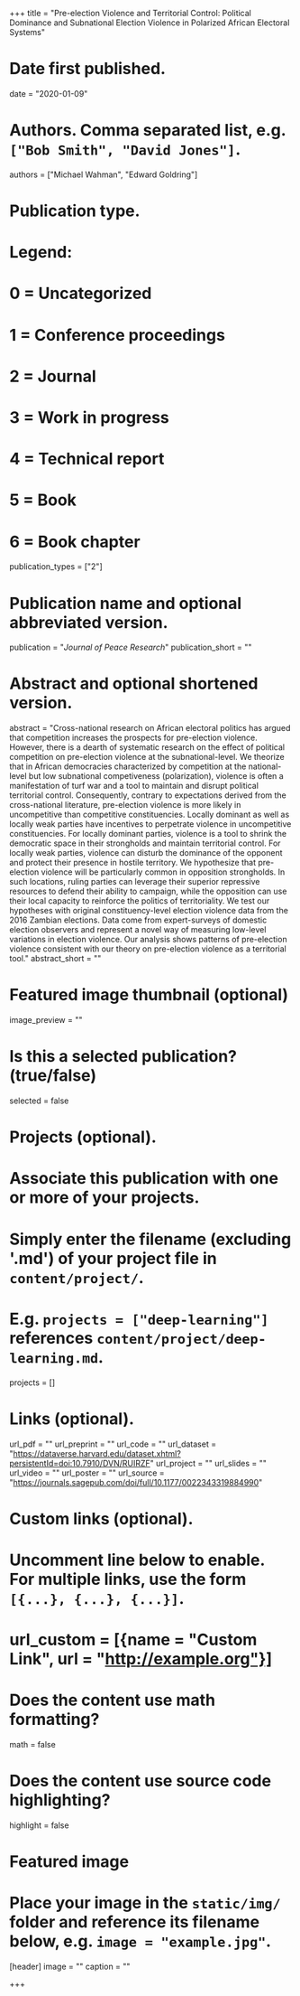 +++
title = "Pre-election Violence and Territorial Control: Political Dominance and Subnational Election Violence in Polarized African Electoral Systems"

# Date first published.
date = "2020-01-09"

# Authors. Comma separated list, e.g. `["Bob Smith", "David Jones"]`.
authors = ["Michael Wahman", "Edward Goldring"]

# Publication type.
# Legend:
# 0 = Uncategorized
# 1 = Conference proceedings
# 2 = Journal
# 3 = Work in progress
# 4 = Technical report
# 5 = Book
# 6 = Book chapter
publication_types = ["2"]

# Publication name and optional abbreviated version.
publication = "*Journal of Peace Research*"
publication_short = ""

# Abstract and optional shortened version.
abstract = "Cross-national research on African electoral politics has argued that competition increases the prospects for pre-election violence. However, there is a dearth of systematic research on the effect of political competition on pre-election violence at the subnational-level. We theorize that in African democracies characterized by competition at the national-level but low subnational competiveness (polarization), violence is often a manifestation of turf war and a tool to maintain and disrupt political territorial control. Consequently, contrary to expectations derived from the cross-national literature, pre-election violence is more likely in uncompetitive than competitive constituencies. Locally dominant as well as locally weak parties have incentives to perpetrate violence in uncompetitive constituencies. For locally dominant parties, violence is a tool to shrink the democratic space in their strongholds and maintain territorial control. For locally weak parties, violence can disturb the dominance of the opponent and protect their presence in hostile territory. We hypothesize that pre-election violence will be particularly common in opposition strongholds. In such locations, ruling parties can leverage their superior repressive resources to defend their ability to campaign, while the opposition can use their local capacity to reinforce the politics of territoriality. We test our hypotheses with original constituency-level election violence data from the 2016 Zambian elections. Data come from expert-surveys of domestic election observers and represent a novel way of measuring low-level variations in election violence. Our analysis shows patterns of pre-election violence consistent with our theory on pre-election violence as a territorial tool."
abstract_short = ""

# Featured image thumbnail (optional)
image_preview = ""

# Is this a selected publication? (true/false)
selected = false

# Projects (optional).
#   Associate this publication with one or more of your projects.
#   Simply enter the filename (excluding '.md') of your project file in `content/project/`.
#   E.g. `projects = ["deep-learning"]` references `content/project/deep-learning.md`.
projects = []

# Links (optional).
url_pdf = ""
url_preprint = ""
url_code = ""
url_dataset = "https://dataverse.harvard.edu/dataset.xhtml?persistentId=doi:10.7910/DVN/RUIRZF"
url_project = ""
url_slides = ""
url_video = ""
url_poster = ""
url_source = "https://journals.sagepub.com/doi/full/10.1177/0022343319884990"

# Custom links (optional).
#   Uncomment line below to enable. For multiple links, use the form `[{...}, {...}, {...}]`.
# url_custom = [{name = "Custom Link", url = "http://example.org"}]

# Does the content use math formatting?
math = false

# Does the content use source code highlighting?
highlight = false

# Featured image
# Place your image in the `static/img/` folder and reference its filename below, e.g. `image = "example.jpg"`.
[header]
image = ""
caption = ""

+++
